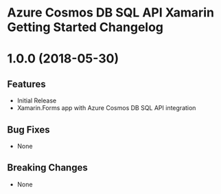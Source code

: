 # Azure Cosmos DB SQL API Xamarin Getting Started Changelog

<a name="1.0.0"></a>
# 1.0.0 (2018-05-30)

## Features

* Initial Release
* Xamarin.Forms app with Azure Cosmos DB SQL API integration

## Bug Fixes

* None

## Breaking Changes

* None